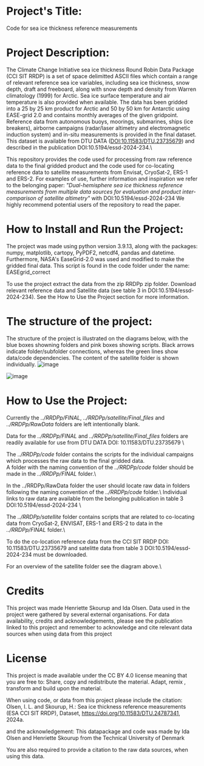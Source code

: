 # Project's Title:
Code for sea ice thickness reference measurements


# Project Description:
The Climate Change Initiative sea ice thickness Round Robin Data Package (CCI SIT RRDP) is a set of space delimitted ASCII files which contain a range of relevant reference sea ice variables, including sea ice thickness, snow depth, draft and freeboard, along with snow depth and density from Warren climatology (1999) for Arctic. Sea ice surface temperature and air temperature is also provided when available. The data has been gridded into a 25 by 25 km product for Arctic and 50 by 50 km for Antarctic using EASE-grid 2.0 and contains monthly averages of the given gridpoint. Reference data from autonomous buoys, moorings, submarines, ships (ice breakers), airborne campaigns (radar/laser altimetry and electromagnetic induction system) and in-situ measurements is provided in the final dataset. This dataset is available from DTU DATA ([DOI:10.11583/DTU.23735679](https://doi.org/10.11583/DTU.24787341)) and described in the publication DOI:10.5194/essd-2024-234.\

This repository provides the code used for processing from raw reference data to the final gridded product and the code used for co-locating reference data to satellite measurements from Envisat, CryoSat-2, ERS-1 and ERS-2. For examples of use, further information and inspiration we refer to the belonging paper: *"Dual-hemisphere sea ice thickness reference measurements from multiple data sources for evaluation and product inter-comparison of satellite altimetry"* with DOI:10.5194/essd-2024-234
We highly recommend potential users of the repository to read the paper.

# How to Install and Run the Project:
The project was made using python version 3.9.13, along with the packages: numpy, matplotlib, cartopy, PyPDF2, netcdf4, pandas and datetime.
Furthermore, NASA's EaseGrid-2.0 was used and modified to make the gridded final data. This script is found in the code folder under the name: EASEgrid_correct

To use the project extract the data from the zip RRDPp zip folder. Download relevant reference data and Satellite data (see table 3 in DOI:10.5194/essd-2024-234). See the How to Use the Project section for more information.

# The structure of the project:
The structure of the project is illustrated on the diagrams below, with the blue boxes showning folders and pink boxes showing scripts. Black arrows indicate folder/subfolder connections, whereas the green lines show data/code dependencies. The content of the satellite folder is shown individually.
![image](https://github.com/Idalundtorp/ESACCI-/assets/70795109/f52f888f-4e12-42a5-947f-6852c2dbf021)

![image](https://github.com/Idalundtorp/ESACCI-/assets/70795109/b0277fd5-89d6-4725-821b-92b5cd421c4d)


# How to Use the Project:
Currently the *../RRDPp/FINAL*, *../RRDPp/satellite/Final_files* and *../RRDPp/RawData* folders are left intentionally blank.

Data for the  *../RRDPp/FINAL* and *../RRDPp/satellite/Final_files* folders are readily available for use from DTU DATA
DOI: 10.11583/DTU.23735679 \

The *../RRDPp/code* folder contains the scripts for the individual campaigns which processes the raw data to the final gridded data.\
A folder with the naming convention of the *../RRDPp/code* folder should be made in the *../RRDPp/FINAL* folder.\

In the ../RRDPp/RawData folder the user should locate raw data in folders following the naming convention of the *../RRDPp/code* folder.\ 
Individual links to raw data are available from the belonging publication in table 3 DOI:10.5194/essd-2024-234 \

The *../RRDPp/satellite* folder contains scripts that are related to co-locating data from CryoSat-2, ENVISAT, ERS-1 and ERS-2 to data in the *../RRDPp/FINAL* folder.\

To do the co-location reference data from the CCI SIT RRDP DOI: 10.11583/DTU.23735679 and satelitte data from table 3 DOI:10.5194/essd-2024-234 must be downloaded.

For an overview of the satellite folder see the diagram above.\


# Credits
This project was made Henriette Skourup and Ida Olsen. Data used in the project were gathered by several external organisations. 
For data availability, credits and acknowledgements, please see the publication linked to this project and remember to acknowledge and 
cite relevant data sources when using data from this project

# License
This project is made available under the CC BY 4.0 license meaning that you are free to:
Share, copy and redistribute the material. Adapt, remix , transform and build upon the material.

When using code, or data from this project please include the citation:
Olsen, I. L. and Skourup, H.: Sea ice thickness reference measurements (ESA CCI SIT RRDP), Dataset, https://doi.org/10.11583/DTU.24787341, 2024a.

and the acknowledgement:
This datapackage and code was made by Ida Olsen and Henriette Skourup from the Technical University of Denmark

You are also required to provide a citation to the raw data sources, when using this data. 
